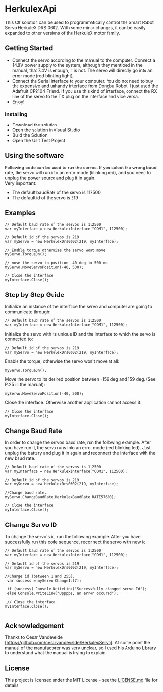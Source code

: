 # HerkulexApi

This C# solution can be used to programmatically control the Smart Robot Servo HerkuleX DRS 0602. 
With some minor changes, it can be easily expanded to other versions of the HerkuleX motor family. 

## Getting Started
* Connect the servo according to the manual to the computer. Connect a 14.8V power supply to the system, although they mentioed in the manual, that 7.4V is enough, it is not. The servo will directly go into an error mode (red blinking light). 
* Connect the Serial interface to your computer. You do not need to buy the expensive and unhandy interface from Dongbu Robot. I just used the Adafruit CP2104 Friend. If you use this kind of interface, connect the RX line of the servo to the TX plug on the interface and vice versa. 
* Enjoy!

### Installing
*  Download the solution 
*  Open the solution in Visual Studio 
*  Build the Solution
*  Open the Unit Test Project

## Using the software

Following code can be used to run the servos. 
If you select the wrong baud rate, the servo will run into an error mode (blinking red), and you need to unplug the power source and plug it in again.  
Very important: 
* The default baudRate of the servo is 112500
* The default id of the servo is 219

## Examples

```
// Default baud rate of the servos is 112500
var myInterface = new HerkulexInterface("COM1", 112500);

// Default id of the servos is 219
var myServo = new HerkulexDrs0602(219, myInterface);

// Enable torque otherwise the servo wont move
myServo.TorqueOn();

// move the servo to position -40 deg in 500 ms
myServo.MoveServoPosition(-40, 500);

// Close the interface. 
myInterface.Close();
```

## Step by Step Guide


Initialize an instance of the interface the servo and computer are going to communicate through: 
```
// Default baud rate of the servos is 112500
var myInterface = new HerkulexInterface("COM1", 112500);
```

Initialize the servo with its unique ID and the interface to which the servo is connected to: 

```
// Default id of the servos is 219
var myServo = new HerkulexDrs0602(219, myInterface);
```
Enable the torque, otherwise the servo won't move at all: 
```
myServo.TorqueOn();
```
Move the servo to its desired position between -159 deg and 159 deg. (See P.25 in the manual):
```
myServo.MoveServoPosition(-40, 500);
```
Close the interface. Otherwise another application cannot access it. 
```
// Close the interface. 
myInterface.Close();
```
## Change Baud Rate

In order to change the servos baud rate, run the following example. After you have run it, the servo runs into an error mode (red blinking led). Just unplug the battery and plug it in again and reconnect the interface with the new baud rate. 

```
// Default baud rate of the servos is 112500
var myInterface = new HerkulexInterface("COM1", 112500);

// Default id of the servos is 219
var myServo = new HerkulexDrs0602(219, myInterface);

//Change baud rate.
myServo.ChangeBaudRate(HerkulexBaudRate.RATE57600);

// Close the interface. 
myInterface.Close();
```

## Change Servo ID
To change the servo's id, run the following example. After you have successfully run this code sequence, reconnect the servo with new id. 

```
// Default baud rate of the servos is 112500
var myInterface = new HerkulexInterface("COM1", 112500);

// Default id of the servos is 219
var myServo = new HerkulexDrs0602(219, myInterface);

//Change id (between 1 and 255).
 var success = myServo.ChangeId(7);
 
 if (success) Console.WriteLine("Successfully changed servo Id");
 else Console.WriteLine("Upppps, an error occured"); 
 
 // Close the interface. 
myInterface.Close();
 
```


## Acknowledgement

Thanks to Cesar Vandevelde [https://github.com/cesarvandevelde/HerkulexServo]. At some point the manual of the manufactorer was very unclear, so I used his Arduino Library to understand what the manual is trying to explain. 

## License

This project is licensed under the MIT License - see the [LICENSE.md](LICENSE.md) file for details


